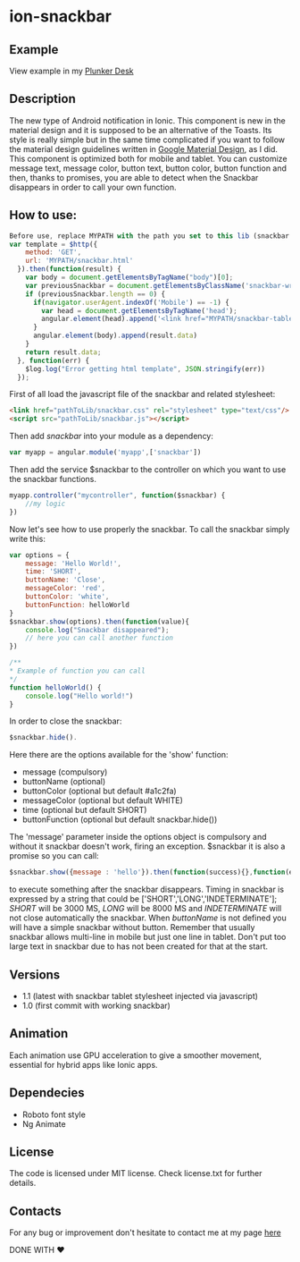 # ion-snackbar

## Example

View example in my [Plunker Desk](https://plnkr.co/edit/SSZspnCQSjWoKxyuME2J?p=preview)

## Description
The new type of Android notification in Ionic.
This component is new in the material design and it is supposed to be an alternative of the Toasts.
Its style is really simple but in the same time complicated if you want to follow the material design guidelines written in [Google Material Design](https://material.google.com/components/snackbars-toasts.html),  as I did.
This component is optimized both for mobile and tablet. You can customize message text, message color, button text, button color, button function and then, thanks to promises, you are able to detect when the Snackbar disappears in order to call your own function.

## How to use:
```javascript
Before use, replace MYPATH with the path you set to this lib (snackbar.html and snackbar-tablet.css):
var template = $http({
    method: 'GET',
    url: 'MYPATH/snackbar.html'
  }).then(function(result) {
    var body = document.getElementsByTagName("body")[0];
    var previousSnackbar = document.getElementsByClassName('snackbar-wrapper');
    if (previousSnackbar.length == 0) {
      if(navigator.userAgent.indexOf('Mobile') == -1) {
        var head = document.getElementsByTagName('head');
        angular.element(head).append('<link href="MYPATH/snackbar-tablet.css" rel="stylesheet">');
      }
      angular.element(body).append(result.data)
    }
    return result.data;
  }, function(err) {
    $log.log("Error getting html template", JSON.stringify(err))
  });
```
First of all load the javascript file of the snackbar and related stylesheet:
```html
<link href="pathToLib/snackbar.css" rel="stylesheet" type="text/css"/>
<script src="pathToLib/snackbar.js"></script>
```
Then add *snackbar* into your module as a dependency:
```javascript
var myapp = angular.module('myapp',['snackbar'])
```
Then add the service $snackbar to the controller on which you want to use the snackbar functions.
```javascript
myapp.controller("mycontroller", function($snackbar) {
    //my logic
})
```
Now let's see how to use properly the snackbar. To call the snackbar simply write this:
```javascript
var options = {
    message: 'Hello World!',
    time: 'SHORT',
    buttonName: 'Close',
    messageColor: 'red',
    buttonColor: 'white',
    buttonFunction: helloWorld
}
$snackbar.show(options).then(function(value){
    console.log("Snackbar disappeared");
    // here you can call another function
})

/**
* Example of function you can call
*/
function helloWorld() {
    console.log("Hello world!")
}
```
In order to close the snackbar:
```javascript
$snackbar.hide().
```

Here there are the options available for the 'show' function:

- message (compulsory)
- buttonName (optional)
- buttonColor (optional but default #a1c2fa)
- messageColor (optional but default WHITE)
- time (optional but default SHORT)
- buttonFunction (optional but default snackbar.hide())

The 'message' parameter inside the options object is compulsory and without it snackbar doesn't work, firing an exception.
$snackbar it is also a promise so you can call:
```javascript
$snackbar.show({message : 'hello'}).then(function(success){},function(error){})
```

to execute something after the snackbar disappears. Timing in snackbar is expressed by a string that could be ['SHORT','LONG','INDETERMINATE'];
*SHORT* will be 3000 MS, *LONG* will be 8000 MS and *INDETERMINATE* will not close automatically the snackbar.
When *buttonName* is not defined you will have a simple snackbar without button. Remember that usually snackbar allows multi-line in mobile but just one line in tablet.
Don't put too large text in snackbar due to has not been created for that at the start.

## Versions

- 1.1 (latest with snackbar tablet stylesheet injected via javascript)
- 1.0 (first commit with working snackbar)

## Animation

Each animation use GPU acceleration to give a smoother movement, essential for hybrid apps like Ionic apps.

## Dependecies

- Roboto font style
- Ng Animate

## License

The code is licensed under MIT license. Check license.txt for further details.

## Contacts

For any bug or improvement don't hesitate to contact me at my page [here](http://flaviocolonnaromano.altervista.org)

DONE WITH :heart:
